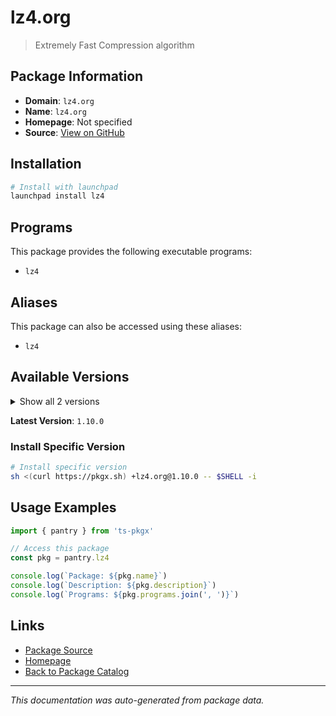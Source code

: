 # lz4.org

> Extremely Fast Compression algorithm

## Package Information

- **Domain**: `lz4.org`
- **Name**: `lz4.org`
- **Homepage**: Not specified
- **Source**: [View on GitHub](https://github.com/pkgxdev/pantry/tree/main/projects/lz4.org/package.yml)

## Installation

```bash
# Install with launchpad
launchpad install lz4
```

## Programs

This package provides the following executable programs:

- `lz4`

## Aliases

This package can also be accessed using these aliases:

- `lz4`

## Available Versions

<details>
<summary>Show all 2 versions</summary>

- `1.10.0`, `1.9.4`

</details>

**Latest Version**: `1.10.0`

### Install Specific Version

```bash
# Install specific version
sh <(curl https://pkgx.sh) +lz4.org@1.10.0 -- $SHELL -i
```

## Usage Examples

```typescript
import { pantry } from 'ts-pkgx'

// Access this package
const pkg = pantry.lz4

console.log(`Package: ${pkg.name}`)
console.log(`Description: ${pkg.description}`)
console.log(`Programs: ${pkg.programs.join(', ')}`)
```

## Links

- [Package Source](https://github.com/pkgxdev/pantry/tree/main/projects/lz4.org/package.yml)
- [Homepage](#)
- [Back to Package Catalog](../package-catalog.md)

---

*This documentation was auto-generated from package data.*
